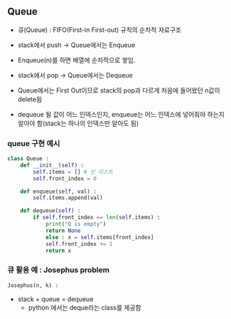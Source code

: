 ## Queue
* 큐(Queue) : FIFO(First-in First-out) 규칙의 순차적 자료구조
 - stack에서 push -> Queue에서는 Enqueue
  + Enqueue(n)를 하면 배열에 순차적으로 쌓임.
 - stack에서 pop -> Queue에서는 Dequeue
  + Queue에서는 First Out이므로 stack의 pop과 다르게 처음에 들어왔던 n값이 delete됨

* dequeue 될 값이 어느 인덱스인지, enqueue는 어느 인덱스에 넣어줘야 하는지 알아야 함(stack는 하나의 인덱스만 알아도 됨)
### queue 구현 예시
```python
class Queue :
    def __init__(self) :
        self.items = [] # 빈 리스트
        self.front_index = 0

    def enqueue(self, val) :
        self.items.append(val)

    def dequeue(self) :
        if self.front_index == len(self.items) : 
            print("Q is empty")
            return None
            else : x = self.items[front_index]
            self.front_index += 1
            return x
```

### 큐 활용 예 : Josephus problem
```python
Josephus(n, k) :

```
* stack + queue = dequeue
  - python 에서는 deque라는 class를 제공함